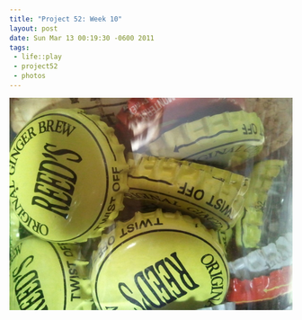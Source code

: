 ```yaml
--- 
title: "Project 52: Week 10"
layout: post
date: Sun Mar 13 00:19:30 -0600 2011
tags:
 - life::play
 - project52
 - photos
---
```

<a rel="photo" href="/images/project52/10-bottlecaps.jpg">
<img src="/images/project52/10-bottlecaps-postsize.jpg" title="Week 10: Bottlecaps" />
</a>

